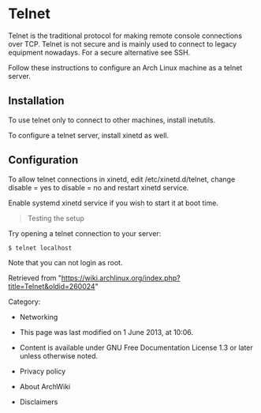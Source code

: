 Telnet
======

Telnet is the traditional protocol for making remote console connections
over TCP. Telnet is not secure and is mainly used to connect to legacy
equipment nowadays. For a secure alternative see SSH.

Follow these instructions to configure an Arch Linux machine as a telnet
server.

Installation
------------

To use telnet only to connect to other machines, install inetutils.

To configure a telnet server, install xinetd as well.

Configuration
-------------

To allow telnet connections in xinetd, edit /etc/xinetd.d/telnet, change
disable = yes to disable = no and restart xinetd service.

Enable systemd xinetd service if you wish to start it at boot time.

> Testing the setup

Try opening a telnet connection to your server:

    $ telnet localhost

Note that you can not login as root.

Retrieved from
"https://wiki.archlinux.org/index.php?title=Telnet&oldid=260024"

Category:

-   Networking

-   This page was last modified on 1 June 2013, at 10:06.
-   Content is available under GNU Free Documentation License 1.3 or
    later unless otherwise noted.
-   Privacy policy
-   About ArchWiki
-   Disclaimers

